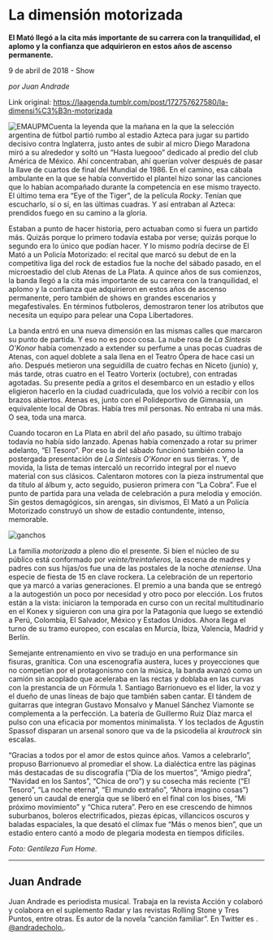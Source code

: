 # La dimensión motorizada

**El Mató llegó a la cita más importante de su carrera con la tranquilidad, el aplomo y la
confianza que adquirieron en estos años de ascenso permanente.**

9 de abril de 2018 - Show

_por Juan Andrade_

Link original: https://laagenda.tumblr.com/post/172757627580/la-dimensi%C3%B3n-motorizada

![EMAUPM](https://64.media.tumblr.com/31474f8b7d886c9f84278c1be519229d/tumblr_inline_pk0csvu2kG1t6q87u_500.jpg)Cuenta
la leyenda que la mañana en la que la selección argentina de fútbol
partió rumbo al estadio Azteca para jugar su partido decisivo contra
Inglaterra, justo antes de subir al micro Diego Maradona miró a su
alrededor y soltó un “Hasta luegooo” dedicado al predio del club
América de México. Ahí concentraban, ahí querían volver después
de pasar la llave de cuartos de final del Mundial de 1986. En el
camino, esa cábala ambulante en la que se había convertido el
plantel hizo sonar las canciones que lo habían acompañado durante
la competencia en ese mismo trayecto. El último tema era “Eye of
the Tiger”, de la película *Rocky*.
Tenían que escucharlo, sí o sí, en las últimas cuadras. Y así
entraban al Azteca: prendidos fuego en su camino a la gloria. 


Estaban
a punto de hacer historia, pero actuaban como si fuera un partido
más. Quizás porque lo primero todavía estaba por verse; quizás
porque lo segundo era lo único que podían hacer. Y lo mismo podría
decirse de El Mató a un Policía Motorizado: el recital que marcó
su debut de en la competitiva liga del rock de estadios fue la noche
del sábado pasado, en el microestadio del club Atenas de La Plata. A
quince años de sus comienzos, la banda llegó a la cita más
importante de su carrera con la tranquilidad, el aplomo y la
confianza que adquirieron en estos años de ascenso permanente, pero
también de shows en grandes escenarios y megafestivales. En términos
futboleros, demostraron tener los atributos que necesita un equipo
para pelear una Copa Libertadores.

La
banda entró en una nueva dimensión en las mismas calles que
marcaron su punto de partida. Y eso no es poco cosa. La nube rosa de
*La
Síntesis O’Konor*
había comenzado a extender su perfume a unas pocas cuadras de
Atenas, con aquel doblete a sala llena en el Teatro Ópera de hace
casi un año. Después metieron una seguidilla de cuatro fechas en
Niceto (junio) y, más tarde, otras cuatro en el Teatro Vorterix
(octubre), con entradas agotadas. Su presente pedía a gritos el
desembarco en un estadio y ellos eligieron hacerlo en la ciudad
cuadriculada, que los volvió a recibir con los brazos abiertos.
Atenas es, junto con el Polideportivo de Gimnasia, un equivalente
local de Obras. Había tres mil personas. No entraba ni una más. O
sea, toda una marca.

Cuando
tocaron en La Plata en abril del año pasado, su último trabajo
todavía no había sido lanzado. Apenas había comenzado a rotar su
primer adelanto, “El Tesoro”. Por eso la del sábado funcionó
también como la postergada presentación de *La
Síntesis O’Konor*
en sus tierras. Y, de movida, la lista de temas intercaló un
recorrido integral por el nuevo material con sus clásicos.
Calentaron motores con la pieza instrumental que da título al álbum
y, acto seguido, pusieron primera con “La Cobra”. Fue el punto de
partida para una velada de celebración a pura melodía y emoción.
Sin gestos demagógicos, sin arengas, sin divismos, El Mató a un
Policía Motorizado construyó un show de estadio contundente,
intenso, memorable. 


![ganchos](https://64.media.tumblr.com/31474f8b7d886c9f84278c1be519229d/tumblr_inline_pk0csvu2kG1t6q87u_500.jpg)


La
familia *motorizada*
a pleno dio el presente. Si bien el núcleo de su público está
conformado por *veinte/treintañeros*,
la escena de madres y padres con sus hijas/os fue una de las postales
de la noche *ateniense*.
Una especie de fiesta de 15 en clave rockera. La celebración de un
repertorio que ya marcó a varias generaciones. El premio a una banda
que se entregó a la autogestión un poco por necesidad y otro poco
por elección. Los frutos están a la vista: iniciaron la temporada
en curso con un recital multitudinario en el Konex y siguieron con
una gira por la Patagonia que luego se extendió a Perú, Colombia,
El Salvador, México y Estados Unidos. Ahora llega el turno de su
tramo europeo, con escalas en Murcia, Ibiza, Valencia, Madrid y
Berlín.

Semejante
entrenamiento en vivo se tradujo en una performance sin fisuras,
granítica. Con una escenografía austera, luces y proyecciones que
no competían por el protagonismo con la música, la banda avanzó
como un camión sin acoplado que aceleraba en las rectas y doblaba en
las curvas con la prestancia de un Fórmula 1. Santiago Barrionuevo
es el líder, la voz y el dueño de unas líneas de bajo que también
saben cantar. El tándem de guitarras que integran Gustavo Monsalvo y
Manuel Sánchez Viamonte se complementa a la perfección. La batería
de Guillermo Ruiz Díaz marca el pulso con una eficacia por momentos
minimalista. Y los teclados de Agustín Spassof disparan un arsenal
sonoro que va de la psicodelia al *krautrock*
sin escalas.

“Gracias
a todos por el amor de estos quince años. Vamos a celebrarlo”,
propuso Barrionuevo al promediar el show. La dialéctica entre las
páginas más destacadas de su discografía (“Día de los muertos”,
“Amigo piedra”, “Navidad en los Santos”, “Chica de oro”)
y su cosecha más reciente (“El Tesoro”, “La noche eterna”,
“El mundo extraño”, “Ahora imagino cosas”) generó un caudal
de energía que se liberó en el final con los bises, “Mi próximo
movimiento” y “Chica rutera”. Pero en ese crescendo de himnos
suburbanos, boleros electrificados, piezas épicas, villancicos
oscuros y baladas espaciales, la que desató el clímax fue “Más o
menos bien”, que un estadio entero cantó a modo de plegaria
modesta en tiempos difíciles. 


*Foto: Gentileza Fun Home.*

---

 Juan Andrade
-------------

 Juan Andrade es periodista musical. Trabaja en la revista Acción y colaboró y colabora en el suplemento Radar y las revistas Rolling Stone y Tres Puntos, entre otras. Es autor de la novela “canción familiar”. En Twitter es . [@andradecholo.](https://twitter.com/andradecholo?lang=es). 

